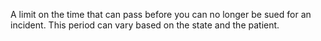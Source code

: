 A limit on the time that can pass before you can no longer be sued for an incident. This period can vary based on the state and the patient.